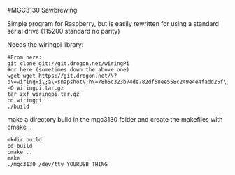 

#MGC3130 Sawbrewing

Simple program for Raspberry, but is easily rewritten for using a standard serial drive (115200 standard no parity)

Needs the wiringpi library:

```
#From here:
git clone git://git.drogon.net/wiringPi
#or here (sometimes down the above one)
wget wget https://git.drogon.net/\?p\=wiringPi\;a\=snapshot\;h\=78b5c323b74de782df58ee558c249e4e4fadd25f\;sf\=tgz -O wiringpi.tar.gz
tar zxf wiringpi.tar.gz
cd wiringpi
./build
```

make a directory build in the mgc3130 folder and create the makefiles with cmake ..

```
mkdir build
cd build
cmake ..
make
./mgc3130 /dev/tty_YOURUSB_THING
```



